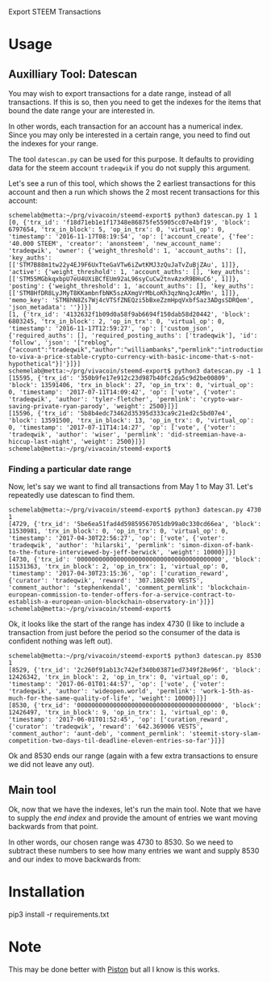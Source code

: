 Export STEEM Transactions

# Usage

## Auxilliary Tool: Datescan

You may wish to export transactions for a date range, instead of all
transactions. If this is so, then you need to get the indexes for the
items that bound the date range your are interested in.

In other words, each transaction for an account has a numerical index. Since
you may only be interested in a certain range, you need to find out
the indexes for your range.

The tool `datescan.py` can be used for this purpose. It defaults to
providing data for the steem account `tradeqwik` if you do not supply
this argument.

Let's see a run of this tool, which shows the 2 earliest transactions
for this account and then a run which shows the 2 most recent
transactions for this account:

```
schemelab@metta:~/prg/vivacoin/steemd-export$ python3 datescan.py 1 1
[0, {'trx_id': 'f18d71eb1e1f17348e86875fe55905cc07e4bf19', 'block': 6797654, 'trx_in_block': 5, 'op_in_trx': 0, 'virtual_op': 0, 'timestamp': '2016-11-17T08:19:54', 'op': ['account_create', {'fee': '40.000 STEEM', 'creator': 'anonsteem', 'new_account_name': 'tradeqwik', 'owner': {'weight_threshold': 1, 'account_auths': [], 'key_auths': [['STM7B88m1tw22y4EJ9F6UxTteGaVTw6iZwtKMJ3zQuJaTvZuBjZAu', 1]]}, 'active': {'weight_threshold': 1, 'account_auths': [], 'key_auths': [['STM55MGbkqxbpU7eU4UXiBCfEUm92aL96syCuCw2tnvAzxR9BHuC6', 1]]}, 'posting': {'weight_threshold': 1, 'account_auths': [], 'key_auths': [['STM8HfDR8LyJMyT8KKambnfbNK5szAXmgVrMbLoKh3qzNnqJcAM9n', 1]]}, 'memo_key': 'STM8hN8Zs7Wj4cVTSfZNEQzi5bBxeZzmHpqVxbfSaz3ADgsSDRQem', 'json_metadata': ''}]}]
[1, {'trx_id': '4132632f1b09d0a58f9ab6694f150dab58d20442', 'block': 6803245, 'trx_in_block': 2, 'op_in_trx': 0, 'virtual_op': 0, 'timestamp': '2016-11-17T12:59:27', 'op': ['custom_json', {'required_auths': [], 'required_posting_auths': ['tradeqwik'], 'id': 'follow', 'json': '["reblog",{"account":"tradeqwik","author":"williambanks","permlink":"introduction-to-viva-a-price-stable-crypto-currency-with-basic-income-that-s-not-hypothetical"}]'}]}]
schemelab@metta:~/prg/vivacoin/steemd-export$ python3 datescan.py -1 1
[15595, {'trx_id': '350b9fe17e912c23d987b40fc2da5c9d2be00809', 'block': 13591406, 'trx_in_block': 27, 'op_in_trx': 0, 'virtual_op': 0, 'timestamp': '2017-07-11T14:09:42', 'op': ['vote', {'voter': 'tradeqwik', 'author': 'tyler-fletcher', 'permlink': 'crypto-war-saving-private-ryan-parody', 'weight': 2500}]}]
[15596, {'trx_id': '5b8b4edc73462d35395d333ca9c21ed2c5bd07e4', 'block': 13591500, 'trx_in_block': 13, 'op_in_trx': 0, 'virtual_op': 0, 'timestamp': '2017-07-11T14:14:27', 'op': ['vote', {'voter': 'tradeqwik', 'author': 'wiser', 'permlink': 'did-streemian-have-a-hiccup-last-night', 'weight': 2500}]}]
schemelab@metta:~/prg/vivacoin/steemd-export$
```

### Finding a particular date range

Now, let's say we want to find all transactions from May 1 to May
31. Let's repeatedly use datescan to find them.

```
schemelab@metta:~/prg/vivacoin/steemd-export$ python3 datescan.py 4730 1
[4729, {'trx_id': '5be6ea51fad4d59859567051db99a0c330cd66ea', 'block': 11530981, 'trx_in_block': 0, 'op_in_trx': 0, 'virtual_op': 0, 'timestamp': '2017-04-30T22:56:27', 'op': ['vote', {'voter': 'tradeqwik', 'author': 'hilarski', 'permlink': 'simon-dixon-of-bank-to-the-future-interviewed-by-jeff-berwick', 'weight': 10000}]}]
[4730, {'trx_id': '0000000000000000000000000000000000000000', 'block': 11531363, 'trx_in_block': 2, 'op_in_trx': 1, 'virtual_op': 0, 'timestamp': '2017-04-30T23:15:36', 'op': ['curation_reward', {'curator': 'tradeqwik', 'reward': '307.186200 VESTS', 'comment_author': 'stephenkendal', 'comment_permlink': 'blockchain-european-commission-to-tender-offers-for-a-service-contract-to-establish-a-european-union-blockchain-observatory-in'}]}]
schemelab@metta:~/prg/vivacoin/steemd-export$
```

Ok, it looks like the start of the range has index 4730 (I like to
include a transaction from just before the period so the consumer of
the data is confident nothing was left out).

```
schemelab@metta:~/prg/vivacoin/steemd-export$ python3 datescan.py 8530 1
[8529, {'trx_id': '2c260f91ab13c742ef340b03871ed7349f28e96f', 'block': 12426342, 'trx_in_block': 2, 'op_in_trx': 0, 'virtual_op': 0, 'timestamp': '2017-06-01T01:44:57', 'op': ['vote', {'voter': 'tradeqwik', 'author': 'wideopen.world', 'permlink': 'work-1-5th-as-much-for-the-same-quality-of-life', 'weight': 10000}]}]
[8530, {'trx_id': '0000000000000000000000000000000000000000', 'block': 12426497, 'trx_in_block': 9, 'op_in_trx': 1, 'virtual_op': 0, 'timestamp': '2017-06-01T01:52:45', 'op': ['curation_reward', {'curator': 'tradeqwik', 'reward': '642.369006 VESTS', 'comment_author': 'aunt-deb', 'comment_permlink': 'steemit-story-slam-competition-two-days-til-deadline-eleven-entries-so-far'}]}]
```

Ok and 8530 ends our range (again with a few extra transactions to
ensure we did not leave any out).

## Main tool

Ok, now that we have the indexes, let's run the main tool. Note that
we have to supply the *end index* and provide the amount of entries we
want moving backwards from that point.

In other words, our chosen range was 4730 to 8530. So we need to
subtract these numbers to see how many entries we want and supply 8530
and our index to move backwards from:





# Installation

pip3 install -r requirements.txt

# Note

This may be done better with [Piston](https://github.com/xeroc/piston-lib)
but all I know is this works.
